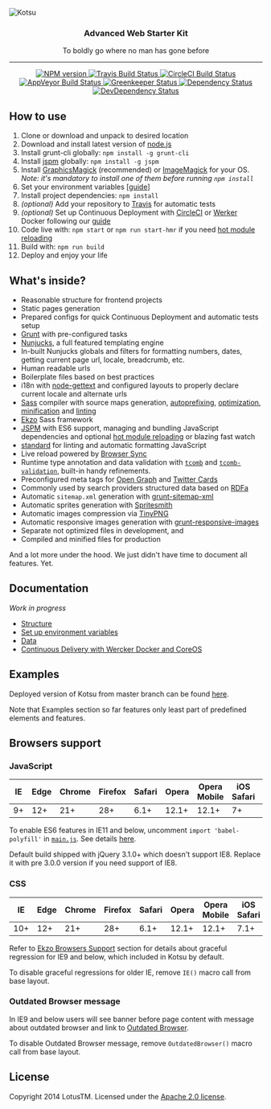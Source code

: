 ![Kotsu](https://cloud.githubusercontent.com/assets/4460311/23858130/1da87904-0808-11e7-9748-9f56fb8a55e0.png)

<div align='center'>
  <h3>Advanced Web Starter Kit</h3>
  <p>To boldly go where no man has gone before</p>
</div>

---

<p align='center'>
  <a href='https://www.npmjs.com/package/kotsu'>
    <img src='https://img.shields.io/npm/v/kotsu.svg' alt='NPM version' />
  </a>
  <a href='https://travis-ci.org/LotusTM/Kotsu'>
    <img src='https://img.shields.io/travis/LotusTM/Kotsu.svg?label=travis' alt='Travis Build Status' />
  </a>
  <a href='https://circleci.com/gh/LotusTM/Kotsu'>
    <img src='https://img.shields.io/circleci/project/LotusTM/Kotsu.svg?label=circle' alt='CircleCI Build Status' />
  </a>
  <a href='https://ci.appveyor.com/project/LotusTM/Kotsu'>
    <img src='https://img.shields.io/appveyor/ci/LotusTM/Kotsu.svg?label=appveyor' alt='AppVeyor Build Status' />
  </a>
  <a href='https://greenkeeper.io'>
    <img src='https://badges.greenkeeper.io/LotusTM/Kotsu.svg' alt='Greenkeeper Status' />
  </a>
  <a href='https://david-dm.org/LotusTM/Kotsu'>
    <img src='https://img.shields.io/david/LotusTM/Kotsu.svg' alt='Dependency Status' />
  </a>
  <a href='https://david-dm.org/LotusTM/Kotsu?type=dev'>
    <img src='https://img.shields.io/david/dev/LotusTM/Kotsu.svg' alt='DevDependency Status' />
  </a>
</p>

## How to use

1. Clone or download and unpack to desired location
2. Download and install latest version of [node.js](http://nodejs.org/)
3. Install grunt-cli globally: `npm install -g grunt-cli`
4. Install [jspm](http://jspm.io/) globally: `npm install -g jspm`
5. Install [GraphicsMagick](http://www.graphicsmagick.org/download.html) (recommended) or [ImageMagick](http://www.imagemagick.org/script/binary-releases.php) for your OS.
  *Note: it's mandatory to install one of them before running `npm install`*
6. Set your environment variables [[guide](https://github.com/LotusTM/Kotsu/wiki/Set-up-environment-variables)]
7. Install project dependencies: `npm install`
8. *(optional)* Add your repository to [Travis](https://travis-ci.org/) for automatic tests
9. *(optional)* Set up Continuous Deployment with [CircleCI](https://circleci.com/) or [Werker](http://wercker.com/) Docker following our [guide](https://github.com/LotusTM/Kotsu/wiki/Continuous-Delivery-with-Wercker-Docker-and-CoreOS)
10. Code live with: `npm start` or `npm run start-hmr` if you need [hot module reloading](https://github.com/alexisvincent/systemjs-hot-reloader/)
11. Build with: `npm run build`
12. Deploy and enjoy your life

## What's inside?

* Reasonable structure for frontend projects
* Static pages generation
* Prepared configs for quick Continuous Deployment and automatic tests setup
* [Grunt](http://gruntjs.com/) with pre-configured tasks
* [Nunjucks](http://mozilla.github.io/nunjucks/), a full featured templating engine
* In-built Nunjucks globals and filters for formatting numbers, dates, getting current page url, locale, breadcrumb, etc.
* Human readable urls
* Boilerplate files based on best practices
* i18n with [node-gettext](https://github.com/andris9/node-gettext) and configured layouts to properly declare current locale and alternate urls
* [Sass](http://sass-lang.com/) compiler with source maps generation, [autoprefixing](https://github.com/postcss/autoprefixer), [optimization](https://github.com/giakki/uncss), [minification](https://github.com/css/csso) and [linting](https://github.com/stylelint/stylelint)
* [Ekzo](https://github.com/ArmorDarks/ekzo) Sass framework
* [JSPM](http://jspm.io) with ES6 support, managing and bundling JavaScript dependencies and optional [hot module reloading](https://github.com/alexisvincent/systemjs-hot-reloader/) or blazing fast watch
* [standard](https://github.com/feross/standard) for linting and automatic formatting JavaScript
* Live reload powered by [Browser Sync](https://github.com/shakyshane/grunt-browser-sync)
* Runtime type annotation and data validation with [`tcomb`](https://github.com/gcanti/tcomb) and [`tcomb-validation`](https://github.com/gcanti/tcomb-validation), built-in handy refinements.
* Preconfigured meta tags for [Open Graph](http://ogp.me/) and [Twitter Cards](https://dev.twitter.com/cards/overview)
* Commonly used by search providers structured data based on [RDFa](https://rdfa.info/)
* Automatic `sitemap.xml` generation with [grunt-sitemap-xml](https://github.com/lotustm/grunt-sitemap-xml)
* Automatic sprites generation with [Spritesmith](https://github.com/Ensighten/grunt-spritesmith)
* Automatic images compression via [TinyPNG](https://tinypng.com/)
* Automatic responsive images generation with [grunt-responsive-images](https://github.com/andismith/grunt-responsive-images)
* Separate not optimized files in development, and
* Compiled and minified files for production

And a lot more under the hood. We just didn't have time to document all features. Yet.

## Documentation

_Work in progress_

* [Structure](https://github.com/LotusTM/Kotsu/wiki/Structure)
* [Set up environment variables](https://github.com/LotusTM/Kotsu/wiki/Set-up-environment-variables)
* [Data](https://github.com/LotusTM/Kotsu/wiki/Data)
* [Continuous Delivery with Wercker Docker and CoreOS](https://github.com/LotusTM/Kotsu/wiki/Continuous-Delivery-with-Wercker-Docker-and-CoreOS)

## Examples

Deployed version of Kotsu from master branch can be found [here](https://kotsu.2bad.me).

Note that Examples section so far features only least part of predefined elements and features.

## Browsers support

### JavaScript

| IE | Edge | Chrome | Firefox | Safari | Opera | Opera Mobile | iOS Safari | Android |
|----|------|--------|---------|--------|-------|--------------|------------|---------|
| 9+ | 12+  | 21+    | 28+     | 6.1+   | 12.1+ | 12.1+        | 7+         | 4+      |

To enable ES6 features in IE11 and below, uncomment `import 'babel-polyfill'` in [`main.js`](https://github.com/LotusTM/Kotsu/blob/master/source/scripts/main.js). See details [here](https://babeljs.io/docs/usage/polyfill/).

Default build shipped with jQuery 3.1.0+ which doesn't support IE8. Replace it with pre 3.0.0 version if you need support of IE8.

### CSS

|  IE | Edge | Chrome | Firefox | Safari | Opera | Opera Mobile | iOS Safari | Android |
|-----|------|--------|---------|--------|-------|--------------|------------|---------|
| 10+ | 12+  | 21+    | 28+     | 6.1+   | 12.1+ | 12.1+        | 7.1+       | 4.4+    |

Refer to [Ekzo Browsers Support](https://github.com/ArmorDarks/ekzo#browsers-support) section for details about graceful regression for IE9 and below, which included in Kotsu by default.

To disable graceful regressions for older IE, remove `IE()` macro call from base layout.

### Outdated Browser message

In IE9 and below users will see banner before page content with message about outdated browser and link to [Outdated Browser](http://outdatedbrowser.com).

To disable Outdated Browser message, remove `OutdatedBrowser()` macro call from base layout.

## License

Copyright 2014 LotusTM. Licensed under the [Apache 2.0 license](https://github.com/LotusTM/Kotsu/blob/master/LICENSE.md).
